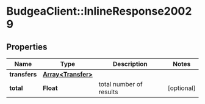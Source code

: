 # BudgeaClient::InlineResponse20029

## Properties
Name | Type | Description | Notes
------------ | ------------- | ------------- | -------------
**transfers** | [**Array&lt;Transfer&gt;**](Transfer.md) |  | 
**total** | **Float** | total number of results | [optional] 


